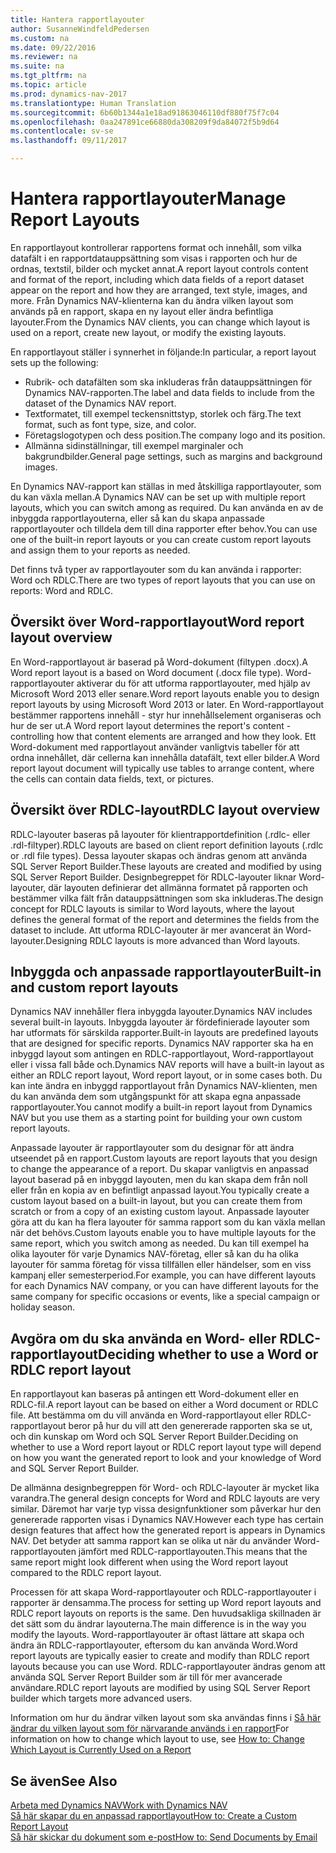 ```yaml
---
title: Hantera rapportlayouter
author: SusanneWindfeldPedersen
ms.custom: na
ms.date: 09/22/2016
ms.reviewer: na
ms.suite: na
ms.tgt_pltfrm: na
ms.topic: article
ms.prod: dynamics-nav-2017
ms.translationtype: Human Translation
ms.sourcegitcommit: 6b60b1344a1e18ad91863046110df880f75f7c04
ms.openlocfilehash: 0aa247891ce66880da308209f9da84072f5b9d64
ms.contentlocale: sv-se
ms.lasthandoff: 09/11/2017

---
```

    
# <a name="manage-report-layouts"></a><span data-ttu-id="b5780-102">Hantera rapportlayouter</span><span class="sxs-lookup"><span data-stu-id="b5780-102">Manage Report Layouts</span></span>
<span data-ttu-id="b5780-103">En rapportlayout kontrollerar rapportens format och innehåll, som vilka datafält i en rapportdatauppsättning som visas i rapporten och hur de ordnas, textstil, bilder och mycket annat.</span><span class="sxs-lookup"><span data-stu-id="b5780-103">A report layout controls content and format of the report, including which data fields of a report dataset appear on the report and how they are arranged, text style, images, and more.</span></span> <span data-ttu-id="b5780-104">Från Dynamics NAV-klienterna kan du ändra vilken layout som används på en rapport, skapa en ny layout eller ändra befintliga layouter.</span><span class="sxs-lookup"><span data-stu-id="b5780-104">From the Dynamics NAV clients, you can change which layout is used on a report, create new layout, or modify the existing layouts.</span></span> 

<span data-ttu-id="b5780-105">En rapportlayout ställer i synnerhet in följande:</span><span class="sxs-lookup"><span data-stu-id="b5780-105">In particular, a report layout sets up the following:</span></span>

- <span data-ttu-id="b5780-106">Rubrik- och datafälten som ska inkluderas från datauppsättningen för Dynamics NAV-rapporten.</span><span class="sxs-lookup"><span data-stu-id="b5780-106">The label and data fields to include from the dataset of the Dynamics NAV report.</span></span>
- <span data-ttu-id="b5780-107">Textformatet, till exempel teckensnittstyp, storlek och färg.</span><span class="sxs-lookup"><span data-stu-id="b5780-107">The text format, such as font type, size, and color.</span></span>
- <span data-ttu-id="b5780-108">Företagslogotypen och dess position.</span><span class="sxs-lookup"><span data-stu-id="b5780-108">The company logo and its position.</span></span>
- <span data-ttu-id="b5780-109">Allmänna sidinställningar, till exempel marginaler och bakgrundbilder.</span><span class="sxs-lookup"><span data-stu-id="b5780-109">General page settings, such as margins and background images.</span></span> 

<span data-ttu-id="b5780-110">En Dynamics NAV-rapport kan ställas in med åtskilliga rapportlayouter, som du kan växla mellan.</span><span class="sxs-lookup"><span data-stu-id="b5780-110">A Dynamics NAV can be set up with multiple report layouts, which you can switch among as required.</span></span> <span data-ttu-id="b5780-111">Du kan använda en av de inbyggda rapportlayouterna, eller så kan du skapa anpassade rapportlayouter och tilldela dem till dina rapporter efter behov.</span><span class="sxs-lookup"><span data-stu-id="b5780-111">You can use one of the built-in report layouts or you can create custom report layouts and assign them to your reports as needed.</span></span>

<span data-ttu-id="b5780-112">Det finns två typer av rapportlayouter som du kan använda i rapporter: Word och RDLC.</span><span class="sxs-lookup"><span data-stu-id="b5780-112">There are two types of report layouts that you can use on reports: Word and RDLC.</span></span>

## <a name="word-report-layout-overview"></a><span data-ttu-id="b5780-113">Översikt över Word-rapportlayout</span><span class="sxs-lookup"><span data-stu-id="b5780-113">Word report layout overview</span></span>
<span data-ttu-id="b5780-114">En Word-rapportlayout är baserad på Word-dokument (filtypen .docx).</span><span class="sxs-lookup"><span data-stu-id="b5780-114">A Word report layout is a based on Word document (.docx file type).</span></span> <span data-ttu-id="b5780-115">Word-rapportlayouter aktiverar du för att utforma rapportlayouter, med hjälp av Microsoft Word 2013 eller senare.</span><span class="sxs-lookup"><span data-stu-id="b5780-115">Word report layouts enable you to design report layouts by using Microsoft Word 2013 or later.</span></span> <span data-ttu-id="b5780-116">En Word-rapportlayout bestämmer rapportens innehåll - styr hur innehållselement organiseras och hur de ser ut.</span><span class="sxs-lookup"><span data-stu-id="b5780-116">A Word report layout determines the report's content - controlling how that content elements are arranged and how they look.</span></span> <span data-ttu-id="b5780-117">Ett Word-dokument med rapportlayout använder vanligtvis tabeller för att ordna innehållet, där cellerna kan innehålla datafält, text eller bilder.</span><span class="sxs-lookup"><span data-stu-id="b5780-117">A Word report layout document will typically use tables to arrange content, where the cells can contain data fields, text, or pictures.</span></span>

## <a name="rdlc-layout-overview"></a><span data-ttu-id="b5780-118">Översikt över RDLC-layout</span><span class="sxs-lookup"><span data-stu-id="b5780-118">RDLC layout overview</span></span>
<span data-ttu-id="b5780-119">RDLC-layouter baseras på layouter för klientrapportdefinition (.rdlc- eller .rdl-filtyper).</span><span class="sxs-lookup"><span data-stu-id="b5780-119">RDLC layouts are based on client report definition layouts (.rdlc or .rdl file types).</span></span> <span data-ttu-id="b5780-120">Dessa layouter skapas och ändras genom att använda SQL Server Report Builder.</span><span class="sxs-lookup"><span data-stu-id="b5780-120">These layouts are created and modified by using SQL Server Report Builder.</span></span> <span data-ttu-id="b5780-121">Designbegreppet för RDLC-layouter liknar Word-layouter, där layouten definierar det allmänna formatet på rapporten och bestämmer vilka fält från datauppsättningen som ska inkluderas.</span><span class="sxs-lookup"><span data-stu-id="b5780-121">The design concept for RDLC layouts is similar to Word layouts, where the layout defines the general format of the report and determines the fields from the dataset to include.</span></span> <span data-ttu-id="b5780-122">Att utforma RDLC-layouter är mer avancerat än Word-layouter.</span><span class="sxs-lookup"><span data-stu-id="b5780-122">Designing RDLC layouts is more advanced than Word layouts.</span></span>

## <a name="built-in-and-custom-report-layouts"></a><span data-ttu-id="b5780-123">Inbyggda och anpassade rapportlayouter</span><span class="sxs-lookup"><span data-stu-id="b5780-123">Built-in and custom report layouts</span></span>
<span data-ttu-id="b5780-124">Dynamics NAV innehåller flera inbyggda layouter.</span><span class="sxs-lookup"><span data-stu-id="b5780-124">Dynamics NAV includes several built-in layouts.</span></span> <span data-ttu-id="b5780-125">Inbyggda layouter är fördefinierade layouter som har utformats för särskilda rapporter.</span><span class="sxs-lookup"><span data-stu-id="b5780-125">Built-in layouts are predefined layouts that are designed for specific reports.</span></span> <span data-ttu-id="b5780-126">Dynamics NAV rapporter ska ha en inbyggd layout som antingen en RDLC-rapportlayout, Word-rapportlayout eller i vissa fall både och.</span><span class="sxs-lookup"><span data-stu-id="b5780-126">Dynamics NAV reports will have a built-in layout as either an RDLC report layout, Word report layout, or in some cases both.</span></span> <span data-ttu-id="b5780-127">Du kan inte ändra en inbyggd rapportlayout från Dynamics NAV-klienten, men du kan använda dem som utgångspunkt för att skapa egna anpassade rapportlayouter.</span><span class="sxs-lookup"><span data-stu-id="b5780-127">You cannot modify a built-in report layout from Dynamics NAV but you use them as a starting point for building your own custom report layouts.</span></span> 

<span data-ttu-id="b5780-128">Anpassade layouter är rapportlayouter som du designar för att ändra utseendet på en rapport.</span><span class="sxs-lookup"><span data-stu-id="b5780-128">Custom layouts are report layouts that you design to change the appearance of a report.</span></span> <span data-ttu-id="b5780-129">Du skapar vanligtvis en anpassad layout baserad på en inbyggd layouten, men du kan skapa dem från noll eller från en kopia av en befintligt anpassad layout.</span><span class="sxs-lookup"><span data-stu-id="b5780-129">You typically create a custom layout based on a built-in layout, but you can create them from scratch or from a copy of an existing custom layout.</span></span> <span data-ttu-id="b5780-130">Anpassade layouter göra att du kan ha flera layouter för samma rapport som du kan växla mellan när det behövs.</span><span class="sxs-lookup"><span data-stu-id="b5780-130">Custom layouts enable you to have multiple layouts for the same report, which you switch among as needed.</span></span> <span data-ttu-id="b5780-131">Du kan till exempel ha olika layouter för varje Dynamics NAV-företag, eller så kan du ha olika layouter för samma företag för vissa tillfällen eller händelser, som en viss kampanj eller semesterperiod.</span><span class="sxs-lookup"><span data-stu-id="b5780-131">For example, you can have different layouts for each Dynamics NAV company, or you can have different layouts for the same company for specific occasions or events, like a special campaign or holiday season.</span></span>

## <a name="deciding-whether-to-use-a-word-or-rdlc-report-layout"></a><span data-ttu-id="b5780-132">Avgöra om du ska använda en Word- eller RDLC-rapportlayout</span><span class="sxs-lookup"><span data-stu-id="b5780-132">Deciding whether to use a Word or RDLC report layout</span></span> 
<span data-ttu-id="b5780-133">En rapportlayout kan baseras på antingen ett Word-dokument eller en RDLC-fil.</span><span class="sxs-lookup"><span data-stu-id="b5780-133">A report layout can be based on either a Word document or RDLC file.</span></span> <span data-ttu-id="b5780-134">Att bestämma om du vill använda en Word-rapportlayout eller RDLC-rapportlayout beror på hur du vill att den genererade rapporten ska se ut, och din kunskap om Word och SQL Server Report Builder.</span><span class="sxs-lookup"><span data-stu-id="b5780-134">Deciding on whether to use a Word report layout or RDLC report layout type will depend on how you want the generated report to look and your knowledge of Word and SQL Server Report Builder.</span></span> 

<span data-ttu-id="b5780-135">De allmänna designbegreppen för Word- och RDLC-layouter är mycket lika varandra.</span><span class="sxs-lookup"><span data-stu-id="b5780-135">The general design concepts for Word and RDLC layouts are very similar.</span></span> <span data-ttu-id="b5780-136">Däremot har varje typ vissa designfunktioner som påverkar hur den genererade rapporten visas i Dynamics NAV.</span><span class="sxs-lookup"><span data-stu-id="b5780-136">However each type has certain design features that affect how the generated report is appears in Dynamics NAV.</span></span> <span data-ttu-id="b5780-137">Det betyder att samma rapport kan se olika ut när du använder Word-rapportlayouten jämfört med RDLC-rapportlayouten.</span><span class="sxs-lookup"><span data-stu-id="b5780-137">This means that the same report might look different when using the Word report layout compared to the RDLC report layout.</span></span>

<span data-ttu-id="b5780-138">Processen för att skapa Word-rapportlayouter och RDLC-rapportlayouter i rapporter är densamma.</span><span class="sxs-lookup"><span data-stu-id="b5780-138">The process for setting up Word report layouts and RDLC report layouts on reports is the same.</span></span> <span data-ttu-id="b5780-139">Den huvudsakliga skillnaden är det sätt som du ändrar layouterna.</span><span class="sxs-lookup"><span data-stu-id="b5780-139">The main difference is in the way you modify the layouts.</span></span> <span data-ttu-id="b5780-140">Word-rapportlayouter är oftast lättare att skapa och ändra än RDLC-rapportlayouter, eftersom du kan använda Word.</span><span class="sxs-lookup"><span data-stu-id="b5780-140">Word report layouts are typically easier to create and modify than RDLC report layouts because you can use Word.</span></span> <span data-ttu-id="b5780-141">RDLC-rapportlayouter ändras genom att använda SQL Server Report Builder som är till för mer avancerade användare.</span><span class="sxs-lookup"><span data-stu-id="b5780-141">RDLC report layouts are modified by using SQL Server Report builder which targets more advanced users.</span></span>

<span data-ttu-id="b5780-142">Information om hur du ändrar vilken layout som ska användas finns i [Så här ändrar du vilken layout som för närvarande används i en rapport](ui-how-change-layout-currently-used-report.md)</span><span class="sxs-lookup"><span data-stu-id="b5780-142">For information on how to change which layout to use, see [How to: Change Which Layout is Currently Used on a Report](ui-how-change-layout-currently-used-report.md)</span></span>

## <a name="see-also"></a><span data-ttu-id="b5780-143">Se även</span><span class="sxs-lookup"><span data-stu-id="b5780-143">See Also</span></span>
[<span data-ttu-id="b5780-144">Arbeta med Dynamics NAV</span><span class="sxs-lookup"><span data-stu-id="b5780-144">Work with Dynamics NAV</span></span>](ui-work-product.md)  
[<span data-ttu-id="b5780-145">Så här skapar du en anpassad rapportlayout</span><span class="sxs-lookup"><span data-stu-id="b5780-145">How to: Create a Custom Report Layout</span></span>](ui-how-create-custom-report-layout.md)  
[<span data-ttu-id="b5780-146">Så här skickar du dokument som e-post</span><span class="sxs-lookup"><span data-stu-id="b5780-146">How to: Send Documents by Email</span></span>](ui-how-send-documents-email.md)

